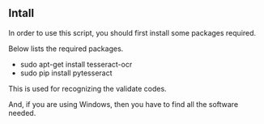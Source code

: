 ## Intall

In order to use this script, you should first install some packages required.

Below lists the required packages.

- sudo apt-get install tesseract-ocr
- sudo pip install pytesseract

This is used for recognizing the validate codes.

And, if you are using Windows, then you have to find all the software needed.